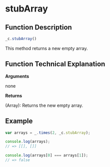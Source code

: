 # stubArray

## Function Description

```javascript
_c.stubArray()
```

This method returns a new empty array.

## Function Technical Explanation

**Arguments**

none

**Returns**

(Array): Returns the new empty array.

## Example

```javascript
var arrays = _.times(2, _c.stubArray);

console.log(arrays);
// => [[], []]

console.log(arrays[0] === arrays[1]);
// => false
```
